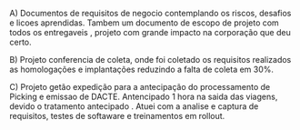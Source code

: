 A) Documentos de requisitos de negocio contemplando os riscos, desafios e licoes aprendidas. 
Tambem um documento de escopo de projeto com todos os entregaveis , projeto com grande impacto na corporação que deu certo. 

B) Projeto conferencia de coleta, onde foi coletado os requisitos realizados as homologações e implantações reduzindo a falta de coleta em 30%.

C) Projeto getão expedição para a antecipação do processamento de Picking e emissao de DACTE. Antencipado 1 hora na saida das viagens, devido o tratamento antecipado . Atuei com a analise e captura de requisitos, testes de softaware e treinamentos em rollout.
